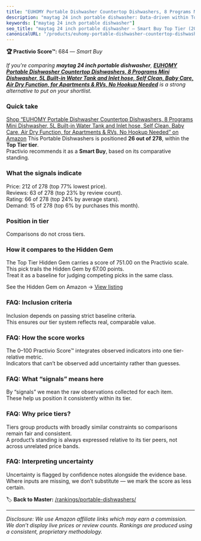 ```yaml
---
title: "EUHOMY Portable Dishwasher Countertop Dishwashers, 8 Programs Mini Dishwasher, 5L Built-in Water Tank and Inlet hose, Self Clean, Baby Care, Air Dry Function, for Apartments & RVs, No Hookup Needed"
description: "maytag 24 inch portable dishwasher: Data-driven within Top Tier ranking using the Practivio Score™. Positioned by quality, value, demand, findability, momentum."
keywords: ["maytag 24 inch portable dishwasher"]
seo_title: "maytag 24 inch portable dishwasher — Smart Buy Top Tier (2025)"
canonicalURL: "/products/euhomy-portable-dishwasher-countertop-dishwashers-8-programs-mini-dishwasher-5l-built-in-water-tank-and-inlet-hose-self-clean-baby-care-air-dry-function-for-apartments-rvs-no-hookup-needed-B0DN67ZD94/"
---
```


**🏆 Practivio Score™:** 684 — _Smart Buy_


*If you're comparing **maytag 24 inch portable dishwasher**, **[EUHOMY Portable Dishwasher Countertop Dishwashers, 8 Programs Mini Dishwasher, 5L Built-in Water Tank and Inlet hose, Self Clean, Baby Care, Air Dry Function, for Apartments & RVs, No Hookup Needed](https://www.amazon.com/dp/B0DN67ZD94?tag=practivio-20)** is a strong alternative to put on your shortlist.*
### Quick take
[Shop “EUHOMY Portable Dishwasher Countertop Dishwashers, 8 Programs Mini Dishwasher, 5L Built-in Water Tank and Inlet hose, Self Clean, Baby Care, Air Dry Function, for Apartments & RVs, No Hookup Needed” on Amazon](https://www.amazon.com/dp/B0DN67ZD94?tag=practivio-20)
This Portable Dishwashers is positioned **26 out of 278**, within the **Top Tier tier**.  
Practivio recommends it as a **Smart Buy**, based on its comparative standing.

### What the signals indicate
Price: 212 of 278 (top 77% lowest price).  
Reviews: 63 of 278 (top 23% by review count).  
Rating: 66 of 278 (top 24% by average stars).  
Demand: 15 of 278 (top 6% by purchases this month).

### Position in tier
Comparisons do not cross tiers.

### How it compares to the Hidden Gem
The Top Tier Hidden Gem carries a score of 751.00 on the Practivio scale.  
This pick trails the Hidden Gem by 67.00 points.  
Treat it as a baseline for judging competing picks in the same class.  

See the Hidden Gem on Amazon → [View listing](https://www.amazon.com/dp/B08N6WV3HX?tag=practivio-20)

### FAQ: Inclusion criteria
Inclusion depends on passing strict baseline criteria.  
This ensures our tier system reflects real, comparable value.

### FAQ: How the score works
The 0–100 Practivio Score™ integrates observed indicators into one tier-relative metric.  
Indicators that can’t be observed add uncertainty rather than guesses.

### FAQ: What “signals” means here
By “signals” we mean the raw observations collected for each item.  
These help us position it consistently within its tier.

### FAQ: Why price tiers?
Tiers group products with broadly similar constraints so comparisons remain fair and consistent.  
A product’s standing is always expressed relative to its tier peers, not across unrelated price bands.

### FAQ: Interpreting uncertainty
Uncertainty is flagged by confidence notes alongside the evidence base.  
Where inputs are missing, we don’t substitute — we mark the score as less certain.


🏷️ **Back to Master:** [/rankings/portable-dishwashers/](/rankings/portable-dishwashers/)

---
_Disclosure: We use Amazon affiliate links which may earn a commission. We don’t display live prices or review counts. Rankings are produced using a consistent, proprietary methodology._
